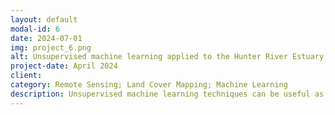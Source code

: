 ```yaml
---
layout: default
modal-id: 6
date: 2024-07-01
img: project_6.png
alt: Unsupervised machine learning applied to the Hunter River Estuary, NSW
project-date: April 2024
client: 
category: Remote Sensing; Land Cover Mapping; Machine Learning
description: Unsupervised machine learning techniques can be useful as a part of exploratory data analysis. Kmeans clustering was applied to the Hunter River Estuary dataset to produce this image which was then used to guide the development of land cover classes for this complex study area.
---
```

